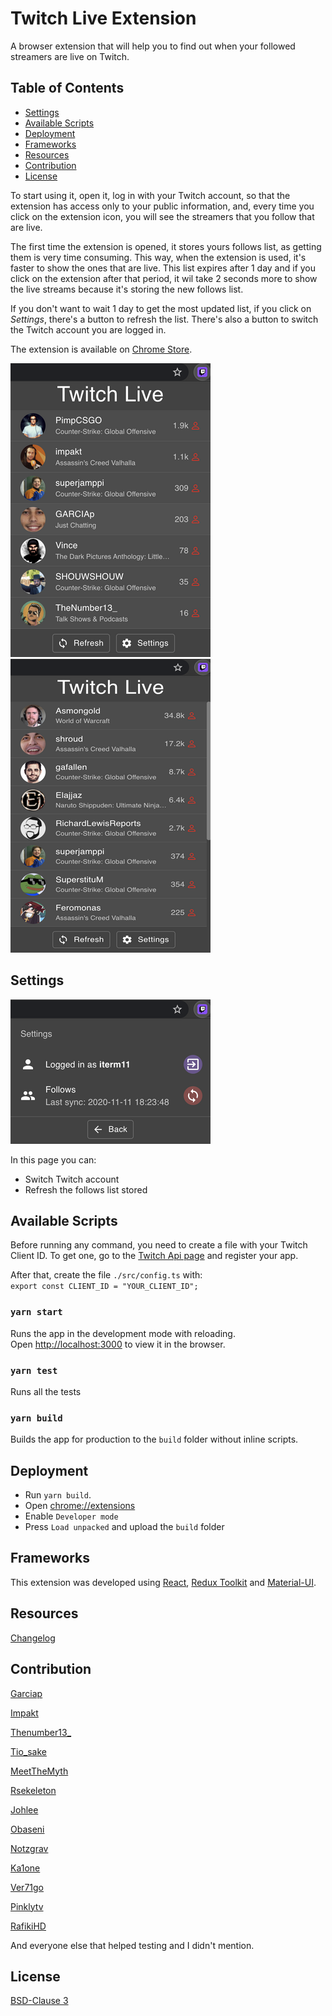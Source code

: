 # Twitch Live Extension

A browser extension that will help you to find out when your followed streamers are live on Twitch.

## Table of Contents

  * [Settings](#settings)
  * [Available Scripts](#available-scripts)
  * [Deployment](#deployment)
  * [Frameworks](#frameworks)
  * [Resources](#resources)
  * [Contribution](#contribution)
  * [License](#license)

 
To start using it, open it, log in with your Twitch account, so that the extension has access only to your public information, and, every time you click on the extension icon,
you will see the streamers that you follow that are live.

The first time the extension is opened, it stores yours follows list, as getting them is very time consuming. 
This way, when the extension is used, it's faster to show the ones that are live. 
This list expires after 1 day and if you click on the extension after that period, it wil take 2 seconds more to show the live streams because it's storing the new follows list.

If you don't want to wait 1 day to get the most updated list, if you click on *Settings*, there's a button to refresh the list.
There's also a button to switch the Twitch account you are logged in.

The extension is available on [Chrome Store](https://chrome.google.com/webstore/detail/twitch-live-extension/nlnfdlcbnpafokhpjfffmoobbejpedgj?hl=pt-PT&authuser=0). 


![Extension](./assets/extension.png "Extension")
![Extension List](./assets/extension_list.png "Extension")


## Settings

![Settings](./assets/settings.png "Options menu")

In this page you can:
 - Switch Twitch account
 - Refresh the follows list stored


## Available Scripts

Before running any command, you need to create a file with your Twitch Client ID. 
To get one, go to the [Twitch Api page](https://dev.twitch.tv/docs/authentication#registration) and register your app.
 
 After that, create the file `./src/config.ts` with: <br>
``export const CLIENT_ID = "YOUR_CLIENT_ID";``

### `yarn start`

Runs the app in the development mode with reloading.<br />
Open [http://localhost:3000](http://localhost:3000) to view it in the browser.

### `yarn test`

Runs all the tests

### `yarn build`

Builds the app for production to the `build` folder without inline scripts.<br />

## Deployment

- Run `yarn build`.
- Open [chrome://extensions](chrome://extensions)
- Enable `Developer mode`
- Press ``Load unpacked`` and upload the ``build`` folder 

## Frameworks

This extension was developed using [React](https://reactjs.org/), [Redux Toolkit](https://redux-toolkit.js.org/) and [Material-UI](https://material-ui.com/).

## Resources
[Changelog](https://github.com/PedroS11/twitch-live-extension/blob/master/CHANGELOG.md)

## Contribution
[Garciap](https://twitch.tv/Garciap)

[Impakt](https://twitch.tv/Impakt)

[Thenumber13_](https://twitch.tv/Thenumber13_)

[Tio_sake](https://twitch.tv/Tio_sake)

[MeetTheMyth](https://twitch.tv/MeetTheMyth)

[Rsekeleton](https://twitch.tv/Rsekeleton)

[Johlee](https://twitch.tv/Johlee)

[Obaseni](https://www.twitch.tv/2guys2random)

[Notzgrav](https://twitch.tv/Notzgrav)

[Ka1one](https://twitch.tv/Ka1one)

[Ver71go](https://twitch.tv/Ver71go)

[Pinklytv](https://twitch.tv/Pinklytv)

[RafikiHD](https://twitch.tv/RafikiHD)

And everyone else that helped testing and I didn't mention.

## License 

[BSD-Clause 3](https://github.com/PedroS11/twitch-live-extension/blob/master/LICENSE.md)